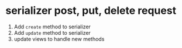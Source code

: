 # serializer post, put, delete request

1. Add `create` method to serializer
2. Add `update` method to serializer
3. update views to handle new methods